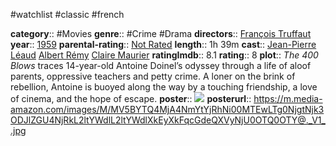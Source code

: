 #watchlist #classic #french 

**category**:: #Movies
**genre**:: #Crime #Drama
**directors**:: [François Truffaut](https://www.imdb.com/name/nm0000076/?ref_=tt_ov_dr)
**year**:: [1959](https://www.imdb.com/title/tt0053198/releaseinfo?ref_=tt_ov_rdat)
**parental-rating**:: [Not Rated](https://www.imdb.com/title/tt0053198/parentalguide/certificates?ref_=tt_ov_pg)
**length**:: 1h 39m
**cast**:: [Jean-Pierre Léaud](https://www.imdb.com/name/nm0529543/?ref_=tt_ov_st) [Albert Rémy](https://www.imdb.com/name/nm0753716/?ref_=tt_ov_st) [Claire Maurier](https://www.imdb.com/name/nm0561158/?ref_=tt_ov_st)
**ratingImdb**:: 8.1
**rating**:: 8
**plot**:: _The 400 Blows_ traces 14-year-old Antoine Doinel’s odyssey through a life of aloof parents, oppressive teachers and petty crime. A loner on the brink of rebellion, Antoine is buoyed along the way by a touching friendship, a love of cinema, and the hope of escape.
**poster**:: [![](https://m.media-amazon.com/images/M/MV5BYTQ4MjA4NmYtYjRhNi00MTEwLTg0NjgtNjk3ODJlZGU4NjRkL2ltYWdlL2ltYWdlXkEyXkFqcGdeQXVyNjU0OTQ0OTY@._V1_.jpg)](https://www.imdb.com/title/tt0053198/?ref_=nv_sr_srsg_0)
**posterurl**:: https://m.media-amazon.com/images/M/MV5BYTQ4MjA4NmYtYjRhNi00MTEwLTg0NjgtNjk3ODJlZGU4NjRkL2ltYWdlL2ltYWdlXkEyXkFqcGdeQXVyNjU0OTQ0OTY@._V1_.jpg